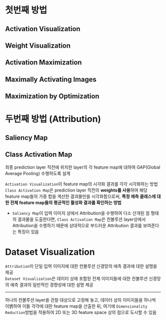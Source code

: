# 첫번째 방법
## Activation Visualization

## Weight Visualization

## Activation Maximization

## Maximally Activating Images

## Maximization by Optimization


# 두번째 방법 (Attribution)
## Saliency Map

## Class Activation Map
최종 prediction layer 직전에 위치한 layer의 각 feature map에 대하여 GAP(Global Average Pooling) 수행하도록 설계  


```Activation Visualization```이 feature map의 시각화 결과를 각각 시각화하는 방법  
```Class Activation Map```은 prediction layer 직전의 **weights를 사용**하여 해당 feature map들의 가중 합을 계산한 결과물만을 시각화함으로써, **특정 예측 클래스에 대한 전체 feature map들의 평균적인 활성화 결과를 확인하는 방법**  

- ```Saliency Map```이 입력 이미지 상에서 Attribution을 수행하여 다소 산개된 점 형태의 결과물을 도출한다면, ```Class Activation Map```은 컨볼루션 layer상에서 Attribution을 수행하기 때문에 상대적으로 부드러운 Attribution 결과를 보여준다는 특징이 있음



# Dataset Visualization 
```Attribution```이 단일 입력 이미지에 대한 컨볼루션 신경망의 에측 결과에 대한 설명을 제공  
```Dataset Visualization```은 데이터 상에 포함된 전체 이미지들에 대한 컨볼루션 신경망의 예측 결과의 일반적인 경향성에 대한 설명 제공

---

하나의 컨볼루션 layer을 관찰 대상으로 고정해 놓고, 데이터 상의 이미지들을 하나씩 이볅하여 이들 각각에 대한 feature map을 산출한 뒤, 여기에 ```Dimensionality Reduction```방법을 적용하여 2D 또는 3D feature space 상의 점으로 도시할 수 있음  



